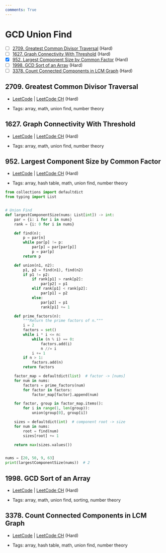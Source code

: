 ```yaml
---
comments: True
---
```


# GCD Union Find

- [ ] [2709. Greatest Common Divisor Traversal](https://leetcode.cn/problems/greatest-common-divisor-traversal/) (Hard)
- [ ] [1627. Graph Connectivity With Threshold](https://leetcode.cn/problems/graph-connectivity-with-threshold/) (Hard)
- [x] [952. Largest Component Size by Common Factor](https://leetcode.cn/problems/largest-component-size-by-common-factor/) (Hard)
- [ ] [1998. GCD Sort of an Array](https://leetcode.cn/problems/gcd-sort-of-an-array/) (Hard)
- [ ] [3378. Count Connected Components in LCM Graph](https://leetcode.cn/problems/count-connected-components-in-lcm-graph/) (Hard)

## 2709. Greatest Common Divisor Traversal

-   [LeetCode](https://leetcode.com/problems/greatest-common-divisor-traversal/) | [LeetCode CH](https://leetcode.cn/problems/greatest-common-divisor-traversal/) (Hard)

-   Tags: array, math, union find, number theory

## 1627. Graph Connectivity With Threshold

-   [LeetCode](https://leetcode.com/problems/graph-connectivity-with-threshold/) | [LeetCode CH](https://leetcode.cn/problems/graph-connectivity-with-threshold/) (Hard)

-   Tags: array, math, union find, number theory

## 952. Largest Component Size by Common Factor

-   [LeetCode](https://leetcode.com/problems/largest-component-size-by-common-factor/) | [LeetCode CH](https://leetcode.cn/problems/largest-component-size-by-common-factor/) (Hard)

-   Tags: array, hash table, math, union find, number theory

```python title="952. Largest Component Size by Common Factor - Python Solution"
from collections import defaultdict
from typing import List


# Union Find
def largestComponentSize(nums: List[int]) -> int:
    par = {i: i for i in nums}
    rank = {i: 0 for i in nums}

    def find(n):
        p = par[n]
        while par[p] != p:
            par[p] = par[par[p]]
            p = par[p]
        return p

    def union(n1, n2):
        p1, p2 = find(n1), find(n2)
        if p1 != p2:
            if rank[p1] > rank[p2]:
                par[p2] = p1
            elif rank[p1] < rank[p2]:
                par[p1] = p2
            else:
                par[p2] = p1
                rank[p1] += 1

    def prime_factors(n):
        """Return the prime factors of n."""
        i = 2
        factors = set()
        while i * i <= n:
            while (n % i) == 0:
                factors.add(i)
                n //= i
            i += 1
        if n > 1:
            factors.add(n)
        return factors

    factor_map = defaultdict(list)  # factor -> [nums]
    for num in nums:
        factors = prime_factors(num)
        for factor in factors:
            factor_map[factor].append(num)

    for factor, group in factor_map.items():
        for i in range(1, len(group)):
            union(group[0], group[i])

    sizes = defaultdict(int)  # component root -> size
    for num in nums:
        root = find(num)
        sizes[root] += 1

    return max(sizes.values())


nums = [20, 50, 9, 63]
print(largestComponentSize(nums))  # 2

```

## 1998. GCD Sort of an Array

-   [LeetCode](https://leetcode.com/problems/gcd-sort-of-an-array/) | [LeetCode CH](https://leetcode.cn/problems/gcd-sort-of-an-array/) (Hard)

-   Tags: array, math, union find, sorting, number theory

## 3378. Count Connected Components in LCM Graph

-   [LeetCode](https://leetcode.com/problems/count-connected-components-in-lcm-graph/) | [LeetCode CH](https://leetcode.cn/problems/count-connected-components-in-lcm-graph/) (Hard)

-   Tags: array, hash table, math, union find, number theory
